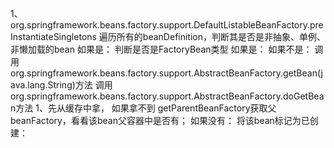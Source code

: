1、org.springframework.beans.factory.support.DefaultListableBeanFactory.preInstantiateSingletons
遍历所有的beanDefinition，判断其是否是非抽象、单例、非懒加载的bean
如果是：
    判断是否是FactoryBean类型
    如果是：
    如果不是：
        调用org.springframework.beans.factory.support.AbstractBeanFactory.getBean(java.lang.String)方法
            调用org.springframework.beans.factory.support.AbstractBeanFactory.doGetBean方法
                1、先从缓存中拿，
                如果拿不到
                    getParentBeanFactory获取父beanFactory，看看该bean父容器中是否有；
                    如果没有：
                        将该bean标记为已创建：
                        
                       
